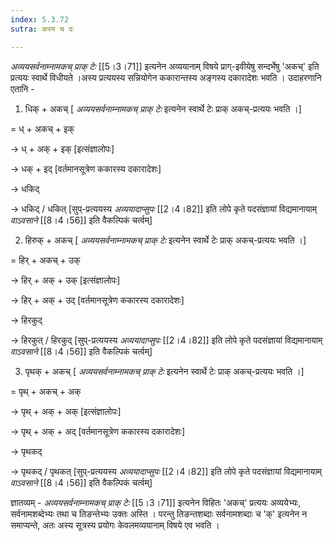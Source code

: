 ```yaml
---
index: 5.3.72
sutra: कस्य च दः

---
```

_अव्ययसर्वनाम्नामकच् प्राक् टेः_ [[5।3।71]] इत्यनेन अव्ययानाम् विषये प्राग्-इवीयेषु सन्दर्भेषु  'अकच्' इति प्रत्ययः स्वार्थे विधीयते ।अस्य प्रत्ययस्य सन्नियोगेन   ककारान्तस्य अङ्गस्य दकारादेशः भवति । उदाहरणानि एतानि - 



1. धिक् + अकच् [ _अव्ययसर्वनाम्नामकच् प्राक् टेः_ इत्यनेन स्वार्थे टेः प्राक् अकच्-प्रत्ययः भवति ।]

= ध् + अकच् + इक् 

→ ध् + अक्  + इक् [इत्संज्ञालोपः]

→ धक्  + इद् [वर्तमानसूत्रेण ककारस्य दकारादेशः]

→ धकिद्  

→ धकिद् / धकित् [सुप्-प्रत्ययस्य _अव्ययादाप्सुपः_ [[2।4।82]] इति लोपे कृते पदसंज्ञायां विद्यमानायाम् _वाऽवसाने_ [[8।4।56]] इति वैकल्पिकं चर्त्वम्]

            

2. हिरुक् + अकच्   [ _अव्ययसर्वनाम्नामकच् प्राक् टेः_ इत्यनेन स्वार्थे टेः प्राक् अकच्-प्रत्ययः भवति ।]

= हिर् + अकच् + उक् 

→ हिर् + अक् + उक् [इत्संज्ञालोपः]

→ हिर् + अक् + उद्   [वर्तमानसूत्रेण ककारस्य दकारादेशः]    

→ हिरकुद् 

→ हिरकुत् / हिरकुद्  [सुप्-प्रत्ययस्य _अव्ययादाप्सुपः_ [[2।4।82]] इति लोपे कृते पदसंज्ञायां विद्यमानायाम् _वाऽवसाने_ [[8।4।56]] इति वैकल्पिकं चर्त्वम्]  



3. पृथक् + अकच्  [ _अव्ययसर्वनाम्नामकच् प्राक् टेः_ इत्यनेन स्वार्थे टेः प्राक् अकच्-प्रत्ययः भवति ।]

= पृथ् + अकच् + अक्   

→ पृथ् + अक् + अक्   [इत्संज्ञालोपः]

→ पृथ् + अक् + अद्  [वर्तमानसूत्रेण ककारस्य दकारादेशः]   

→ पृथकद्   

→ पृथकद् / पृथकत्  [सुप्-प्रत्ययस्य _अव्ययादाप्सुपः_ [[2।4।82]] इति लोपे कृते पदसंज्ञायां विद्यमानायाम् _वाऽवसाने_ [[8।4।56]] इति वैकल्पिकं चर्त्वम्]            

               

ज्ञातव्यम् -  _अव्ययसर्वनाम्नामकच् प्राक् टेः_ [[5।3।71]] इत्यनेन विहितः 'अकच्' प्रत्ययः अव्ययेभ्यः, सर्वनामशब्देभ्यः तथा च तिङन्तेभ्यः उक्तः अस्ति । परन्तु तिङन्तशब्दाः सर्वनामशब्दाः च 'क्' इत्यनेन न समाप्यन्ते, अतः अस्य सूत्रस्य प्रयोगः केवलमव्ययानाम् विषये एव भवति । 